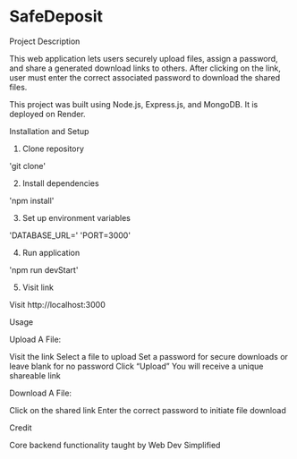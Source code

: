 # SafeDeposit

Project Description

This web application lets users securely upload files, assign a password, and share a generated download links to others. After clicking on the link, user must enter the correct associated password to download the shared files.

This project was built using Node.js, Express.js, and MongoDB. It is deployed on Render.


Installation and Setup

1. Clone repository

'git clone'

2. Install dependencies

'npm install'

3. Set up environment variables

'DATABASE_URL=<Your MongoDB Atlas connection string>'
'PORT=3000'

4. Run application

'npm run devStart'

5. Visit link

Visit http://localhost:3000


Usage

Upload A File:
    
Visit the link
Select a file to upload
Set a password for secure downloads or leave blank for no password
Click “Upload” 
You will receive a unique shareable link

Download A File:

Click on the shared link
Enter the correct password to initiate file download


Credit

Core backend functionality taught by Web Dev Simplified